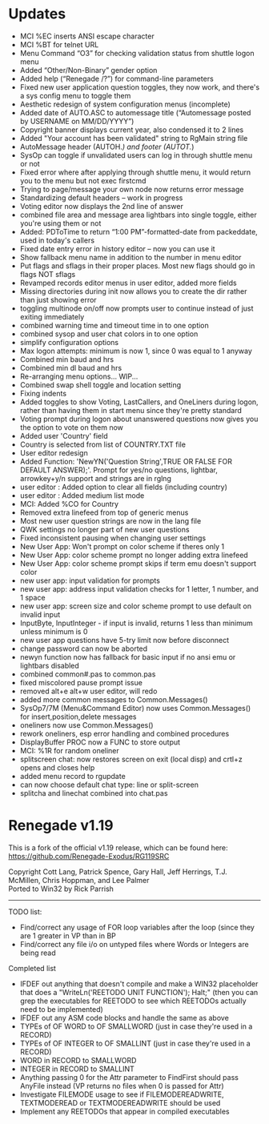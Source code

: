 Updates
=======

- MCI %EC inserts ANSI escape character
- MCI %BT for telnet URL
- Menu Command “O3” for checking validation status from shuttle logon menu
- Added “Other/Non-Binary” gender option
- Added help (“Renegade /?”) for command-line parameters 
- Fixed new user application question toggles, they now work, and there's a sys config menu to toggle them
- Aesthetic redesign of system configuration menus (incomplete)
- Added date of AUTO.ASC to automessage title (“Automessage posted by USERNAME on MM/DD/YYYY”)
- Copyright banner displays current year, also condensed it to 2 lines
- Added "Your account has been validated" string to RgMain string file
- AutoMessage header (AUTOH.*) and footer (AUTOT.*)
- SysOp can toggle if unvalidated users can log in through shuttle menu or not
- Fixed error where after applying through shuttle menu, it would return you to the menu but not exec firstcmd
- Trying to page/message your own node now returns error message
- Standardizing default headers – work in progress
- Voting editor now displays the 2nd line of answer
- combined file area and message area lightbars into single toggle, either you're using them or not
- Added: PDToTime to return “1:00 PM”-formatted-date from packeddate, used in today's callers
- Fixed date entry error in history editor – now you can use  it
- Show  fallback menu name in addition to the number in menu editor
- Put flags and sflags in their proper places. Most new flags should go in flags NOT sflags
- Revamped records editor menus in user editor, added more fields
- Missing directories during init now allows you to create the dir rather than just showing error
- toggling multinode on/off now prompts user to continue instead of just exiting immediately
- combined warning time and timeout time in to one option
- combined sysop and user chat colors in to one option
- simplify configuration options
- Max logon attempts: minimum is now 1, since 0 was equal to 1 anyway
- Combined min baud and hrs
- Combined min dl baud and hrs
- Re-arranging menu options... WIP...
- Combined swap shell toggle and location setting
- Fixing indents
- Added toggles to show Voting, LastCallers, and OneLiners during logon, rather than having them in start menu since they're pretty standard
- Voting prompt during logon about unanswered questions now gives you the option to vote on them now
- Added user 'Country' field
- Country is selected from list of COUNTRY.TXT file
- User editor redesign
- Added Function: 'NewYN('Question String',TRUE OR FALSE FOR DEFAULT ANSWER);'. Prompt for yes/no questions, lightbar, arrowkey+y/n support and strings are in rglng
- user editor : Added option to clear all fields (including country)
- user editor : Added medium list mode
- MCI: Added %CO for Country
- Removed extra linefeed from top of generic menus
- Most new user question strings are now in the lang file
- QWK settings no longer part of new user questions
- Fixed inconsistent pausing when changing user settings
- New User App: Won't prompt on color scheme if theres only 1
- New User App: color scheme prompt no longer adding extra linefeed
- New User App: color scheme prompt skips if term emu doesn't support color
- new user app: input validation for prompts
- new user app: address input validation checks for 1 letter, 1 number, and 1 space
- new user app: screen size and color scheme prompt to use default on invalid input
- InputByte, InputInteger - if input is invalid, returns 1 less than minimum unless minimum is 0
- new user app questions have 5-try limit now before disconnect
- change password can now be aborted
- newyn function now has fallback for basic input if no ansi emu or lightbars disabled
- combined common#.pas to common.pas
- fixed miscolored pause prompt issue
- removed alt+e alt+w user editor, will redo
- added more common messages to Common.Messages()
- SysOp7/7M (Menu&Command Editor) now uses Common.Messages() for insert,position,delete messages
- oneliners now use Common.Messages()
- rework oneliners, esp error handling and combined procedures
- DisplayBuffer PROC now a FUNC to store output
- MCI: %1R for random oneliner
- splitscreen chat: now restores screen on exit (local disp) and crtl+z opens and closes help
- added menu record to rgupdate
- can now choose default chat type: line or split-screen
- splitcha and linechat combined into chat.pas

Renegade v1.19
==============

This is a fork of the official v1.19 release, which can be found here: https://github.com/Renegade-Exodus/RG119SRC<br />

Copyright Cott Lang, Patrick Spence, Gary Hall, Jeff Herrings, T.J. McMillen, Chris Hoppman, and Lee Palmer<br />
Ported to Win32 by Rick Parrish<br />

<hr />

TODO list:<br />
<ul>
  <li>Find/correct any usage of FOR loop variables after the loop (since they are 1 greater in VP than in BP</li>
  <li>Find/correct any file i/o on untyped files where Words or Integers are being read</li>
</ul>

Completed list<br />
<ul>
  <li>IFDEF out anything that doesn't compile and make a WIN32 placeholder that does a "WriteLn('REETODO UNIT FUNCTION'); Halt;" (then you can grep the executables for REETODO to see which REETODOs actually need to be implemented)</li>
  <li>IFDEF out any ASM code blocks and handle the same as above</li>
  <li>TYPEs of OF WORD to OF SMALLWORD (just in case they're used in a RECORD)</li>
  <li>TYPEs of OF INTEGER to OF SMALLINT (just in case they're used in a RECORD)</li>
  <li>WORD in RECORD to SMALLWORD</li>
  <li>INTEGER in RECORD to SMALLINT</li>
  <li>Anything passing 0 for the Attr parameter to FindFirst should pass AnyFile instead (VP returns no files when 0 is passed for Attr)</li>
  <li>Investigate FILEMODE usage to see if FILEMODEREADWRITE, TEXTMODEREAD or TEXTMODEREADWRITE should be used</li>
  <li>Implement any REETODOs that appear in compiled executables</li>
</ul>
